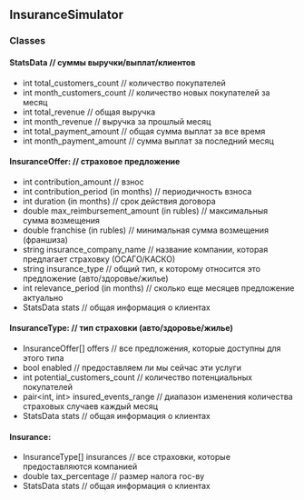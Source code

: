 ## InsuranceSimulator

### Classes

#### StatsData // суммы выручки/выплат/клиентов
 * int total_customers_count // количество покупателей
 * int month_customers_count // количество новых покупателей за месяц
 * int total_revenue // общая выручка
 * int month_revenue // выручка за прошлый месяц
 * int total_payment_amount // общая сумма выплат за все время
 * int month_payment_amount // сумма выплат за последний месяц

#### InsuranceOffer: // страховое предложение
 * int contribution_amount // взнос
 * int contribution_period (in months) // периодичность взноса
 * int duration (in months) // срок действия договора
 * double max_reimbursement_amount (in rubles) // максимальныя сумма возмещения
 * double franchise (in rubles) // минимальная сумма возмещения (франшиза)
 * string insurance_company_name // название компании, которая предлагает страховку (ОСАГО/КАСКО)
 * string insurance_type // общий тип, к которому относится это предложение (авто/здоровье/жилье)
 * int relevance_period (in months) // сколько еще месяцев предложение актуально
 * StatsData stats // общая информация о клиентах

#### InsuranceType: // тип страховки (авто/здоровье/жилье)
 * InsuranceOffer[] offers // все предложения, которые доступны для этого типа
 * bool enabled // предоставляем ли мы сейчас эти услуги
 * int potential_customers_count // количество потенциальных покупателей
 * pair<int, int> insured_events_range // диапазон изменения количества страховых случаев каждый месяц
 * StatsData stats // общая информация о клиентах

#### Insurance:
 * InsuranceType[] insurances // все страховки, которые предоставляются компанией
 * double tax_percentage // размер налога гос-ву
 * StatsData stats // общая информация о клиентах
